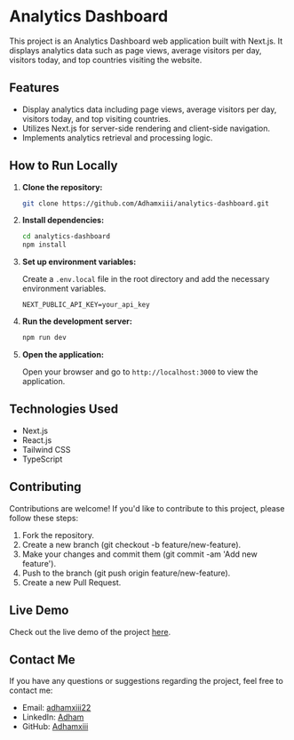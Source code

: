 # Analytics Dashboard

This project is an Analytics Dashboard web application built with Next.js. It displays analytics data such as page views, average visitors per day, visitors today, and top countries visiting the website.

## Features

- Display analytics data including page views, average visitors per day, visitors today, and top visiting countries.
- Utilizes Next.js for server-side rendering and client-side navigation.
- Implements analytics retrieval and processing logic.

## How to Run Locally

1. **Clone the repository:**

   ```bash
   git clone https://github.com/Adhamxiii/analytics-dashboard.git
   ```

2. **Install dependencies:**

   ```bash
   cd analytics-dashboard
   npm install
   ```

3. **Set up environment variables:**

   Create a `.env.local` file in the root directory and add the necessary environment variables.

   ```plaintext
   NEXT_PUBLIC_API_KEY=your_api_key
   ```

4. **Run the development server:**

   ```bash
   npm run dev
   ```

5. **Open the application:**

   Open your browser and go to `http://localhost:3000` to view the application.

## Technologies Used

- Next.js
- React.js
- Tailwind CSS
- TypeScript

## Contributing

Contributions are welcome! If you'd like to contribute to this project, please follow these steps:

1. Fork the repository.
2. Create a new branch (git checkout -b feature/new-feature).
3. Make your changes and commit them (git commit -am 'Add new feature').
4. Push to the branch (git push origin feature/new-feature).
5. Create a new Pull Request.

## Live Demo

Check out the live demo of the project [here](https://analytics-dashboard-roan.vercel.app/).

## Contact Me

If you have any questions or suggestions regarding the project, feel free to contact me:

- Email: [adhamxiii22](mailto:adhamxiii22@gmail.com)
- LinkedIn: [Adham](https://www.linkedin.com/in/adhamnasser/)
- GitHub: [Adhamxiii](https://github.com/Adhamxiii)
